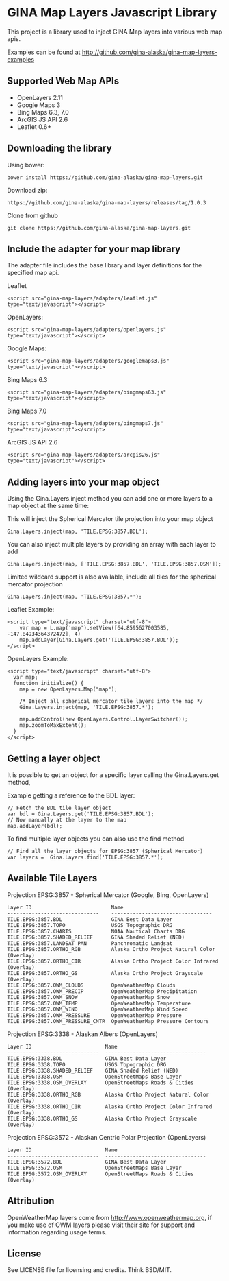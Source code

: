 GINA Map Layers Javascript Library
==================================

This project is a library used to inject GINA Map layers into various web map apis.

Examples can be found at http://github.com/gina-alaska/gina-map-layers-examples

Supported Web Map APIs
----------------------

* OpenLayers 2.11
* Google Maps 3
* Bing Maps 6.3, 7.0
* ArcGIS JS API 2.6
* Leaflet 0.6+

Downloading the library
-----------------------

Using bower:

    bower install https://github.com/gina-alaska/gina-map-layers.git
    
Download zip:

    https://github.com/gina-alaska/gina-map-layers/releases/tag/1.0.3
    
Clone from github

    git clone https://github.com/gina-alaska/gina-map-layers.git

Include the adapter for your map library
-------------------

The adapter file includes the base library and layer definitions for the specified map api.

  Leaflet

    <script src="gina-map-layers/adapters/leaflet.js" type="text/javascript"></script>   

  OpenLayers: 

    <script src="gina-map-layers/adapters/openlayers.js" type="text/javascript"></script>
    
  Google Maps: 

    <script src="gina-map-layers/adapters/googlemaps3.js" type="text/javascript"></script>
  
  Bing Maps 6.3
  
    <script src="gina-map-layers/adapters/bingmaps63.js" type="text/javascript"></script>
    
  Bing Maps 7.0

    <script src="gina-map-layers/adapters/bingmaps7.js" type="text/javascript"></script>
 
  ArcGIS JS API 2.6 

    <script src="gina-map-layers/adapters/arcgis26.js" type="text/javascript"></script>

Adding layers into your map object
--------------------------------------

Using the Gina.Layers.inject method you can add one or more layers to a map object at the same time:

This will inject the Spherical Mercator tile projection into your map object  
  
    Gina.Layers.inject(map, 'TILE.EPSG:3857.BDL');
  
You can also inject multiple layers by providing an array with each layer to add
  
    Gina.Layers.inject(map, ['TILE.EPSG:3857.BDL', 'TILE.EPSG:3857.OSM']);
    
Limited wildcard support is also available, include all tiles for the spherical mercator projection
  
    Gina.Layers.inject(map, 'TILE.EPSG:3857.*');
    
Leaflet Example:
  
    <script type="text/javascript" charset="utf-8">
        var map = L.map('map').setView([64.8595627003585, -147.84934364372472], 4)
        map.addLayer(Gina.Layers.get('TILE.EPSG:3857.BDL'));
    </script>

OpenLayers Example:

    <script type="text/javascript" charset="utf-8">
      var map;
      function initialize() {
        map = new OpenLayers.Map("map");

        /* Inject all spherical mercator tile layers into the map */
        Gina.Layers.inject(map, 'TILE.EPSG:3857.*');

        map.addControl(new OpenLayers.Control.LayerSwitcher());
        map.zoomToMaxExtent();        
      }
    </script>
    
Getting a layer object
----------------------

  It is possible to get an object for a specific layer calling the Gina.Layers.get method,
    
  Example getting a reference to the BDL layer:
  
    // Fetch the BDL tile layer object
    var bdl = Gina.Layers.get('TILE.EPSG:3857.BDL');
    // Now manually at the layer to the map
    map.addLayer(bdl);
    
  To find multiple layer objects you can also use the find method
  
    // Find all the layer objects for EPSG:3857 (Spherical Mercator)
    var layers =  Gina.Layers.find('TILE.EPSG:3857.*');
    
    
Available Tile Layers
---------------------

  Projection EPSG:3857 - Spherical Mercator (Google, Bing, OpenLayers)

    Layer ID                          Name
    ------------------------------    ---------------------------------
    TILE.EPSG:3857.BDL                GINA Best Data Layer
    TILE.EPSG:3857.TOPO               USGS Topographic DRG
    TILE.EPSG:3857.CHARTS             NOAA Nautical Charts DRG
    TILE.EPSG:3857.SHADED_RELIEF      GINA Shaded Relief (NED)
    TILE.EPSG:3857.LANDSAT_PAN        Panchromatic Landsat
    TILE.EPSG:3857.ORTHO_RGB          Alaska Ortho Project Natural Color (Overlay)
    TILE.EPSG:3857.ORTHO_CIR          Alaska Ortho Project Color Infrared (Overlay)
    TILE.EPSG:3857.ORTHO_GS           Alaska Ortho Project Grayscale (Overlay)
    TILE.EPSG:3857.OWM_CLOUDS         OpenWeatherMap Clouds
    TILE.EPSG:3857.OWM_PRECIP         OpenWeatherMap Precipitation
    TILE.EPSG:3857.OWM_SNOW           OpenWeatherMap Snow
    TILE.EPSG:3857.OWM_TEMP           OpenWeatherMap Temperature
    TILE.EPSG:3857.OWM_WIND           OpenWeatherMap Wind Speed
    TILE.EPSG:3857.OWM_PRESSURE       OpenWeatherMap Pressure
    TILE.EPSG:3857.OWM_PRESSURE_CNTR  OpenWeatherMap Pressure Contours
    
  Projection EPSG:3338 - Alaskan Albers (OpenLayers)

    Layer ID                        Name
    ------------------------------  ---------------------------------
    TILE.EPSG:3338.BDL              GINA Best Data Layer
    TILE.EPSG:3338.TOPO             USGS Topographic DRG
    TILE.EPSG:3338.SHADED_RELIEF    GINA Shaded Relief (NED)
    TILE.EPSG:3338.OSM              OpenStreetMaps Base Layer
    TILE.EPSG:3338.OSM_OVERLAY      OpenStreetMaps Roads & Cities (Overlay)
    TILE.EPSG:3338.ORTHO_RGB        Alaska Ortho Project Natural Color (Overlay)
    TILE.EPSG:3338.ORTHO_CIR        Alaska Ortho Project Color Infrared (Overlay)
    TILE.EPSG:3338.ORTHO_GS         Alaska Ortho Project Grayscale (Overlay)
    
  Projection EPSG:3572 - Alaskan Centric Polar Projection (OpenLayers)

    Layer ID                        Name
    ------------------------------  ---------------------------------
    TILE.EPSG:3572.BDL              GINA Best Data Layer
    TILE.EPSG:3572.OSM              OpenStreetMaps Base Layer
    TILE.EPSG:3572.OSM_OVERLAY      OpenStreetMaps Roads & Cities (Overlay)

Attribution
-----------

OpenWeatherMap layers come from http://www.openweathermap.org, if you make use of OWM layers please visit their site for support and
information regarding usage terms.


License
-------

See LICENSE file for licensing and credits.  Think BSD/MIT.
